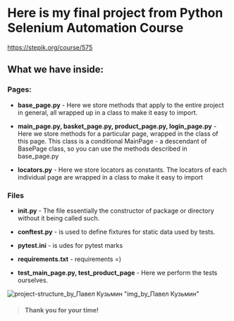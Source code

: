# Here is my final project from **Python Selenium Automation Course**
https://stepik.org/course/575

## What we have inside:
### **Pages**:
- **base_page.py** - Here we store methods that apply to the entire project in general, all wrapped up in a class to make it easy to import.

- **main_page.py, basket_page.py, product_page.py, login_page.py**  - Here we store methods for a particular page, wrapped in the class of this page. This class is a conditional MainPage - a descendant of BasePage class, so you can use the methods described in base_page.py

- **locators.py** - Here we store locators as constants. The locators of each individual page are wrapped in a class to make it easy to import

### Files
- **__init__.py** - The file essentially the constructor of  package or directory without it being called such.

- **conftest.py** - is used to define fixtures for static data used by tests.

- **pytest.ini** - is udes for pytest marks

- **requirements.txt** - requirements =)

- **test_main_page.py, test_product_page** - Here we perform the tests ourselves.


![project-structure_by_Павел Кузьмин](https://user-images.githubusercontent.com/58818244/174458904-d5f8c6c9-5282-4f6d-bd17-e30a05029184.jpeg) "img_by_Павел Кузьмин"


>#### Thank you for your time!
